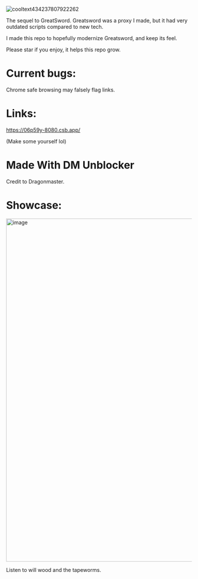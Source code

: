 ![cooltext434237807922262](https://user-images.githubusercontent.com/119009502/233846585-d725d79c-6e1a-4b29-b2be-3f247ed6d9e5.png)

The sequel to GreatSword. Greatsword was a proxy I made, but it had very outdated scripts compared to new tech. 

I made this repo to hopefully modernize Greatsword, and keep its feel.

Please star if you enjoy, it helps this repo grow.

# Current bugs:
Chrome safe browsing may falsely flag links.
# Links:
https://06p59y-8080.csb.app/

(Make some yourself lol)

# Made With DM Unblocker

Credit to Dragonmaster.

# Showcase:

<img width="931" alt="image" src="https://user-images.githubusercontent.com/119009502/235354351-89ca60ca-7dcb-48ac-a2e3-8ec292dd6ae8.png">

Listen to will wood and the tapeworms.

